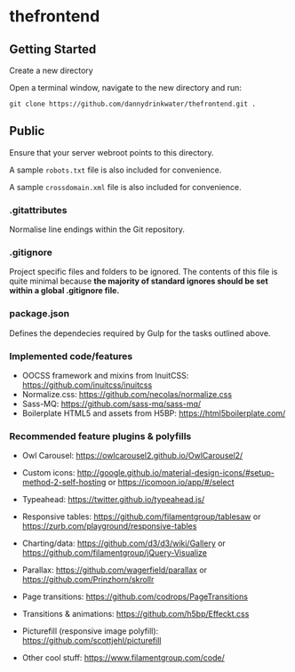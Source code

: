 # thefrontend


## Getting Started

Create a new directory

Open a terminal window, navigate to the new directory and run:

`git clone https://github.com/dannydrinkwater/thefrontend.git .`

## Public

Ensure that your server webroot points to this directory.

A sample `robots.txt` file is also included for convenience.

A sample `crossdomain.xml` file is also included for convenience.
### .gitattributes

Normalise line endings within the Git repository.

### .gitignore

Project specific files and folders to be ignored. The contents of this file is quite minimal because **the majority of standard ignores should be set within a global .gitignore file.**

### package.json

Defines the dependecies required by Gulp for the tasks outlined above.

### Implemented code/features
- OOCSS framework and mixins from InuitCSS: https://github.com/inuitcss/inuitcss
- Normalize.css: https://github.com/necolas/normalize.css
- Sass-MQ: https://github.com/sass-mq/sass-mq/
- Boilerplate HTML5 and assets from H5BP: https://html5boilerplate.com/

### Recommended feature plugins & polyfills

- Owl Carousel: https://owlcarousel2.github.io/OwlCarousel2/
- Custom icons: http://google.github.io/material-design-icons/#setup-method-2-self-hosting or https://icomoon.io/app/#/select
- Typeahead: https://twitter.github.io/typeahead.js/
- Responsive tables: https://github.com/filamentgroup/tablesaw or https://zurb.com/playground/responsive-tables
- Charting/data: https://github.com/d3/d3/wiki/Gallery or https://github.com/filamentgroup/jQuery-Visualize
- Parallax: https://github.com/wagerfield/parallax or https://github.com/Prinzhorn/skrollr
- Page transitions: https://github.com/codrops/PageTransitions
- Transitions & animations: https://github.com/h5bp/Effeckt.css

- Picturefill (responsive image polyfill): https://github.com/scottjehl/picturefill

- Other cool stuff: https://www.filamentgroup.com/code/